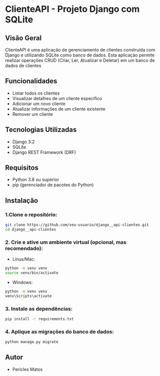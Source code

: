 # ClienteAPI - Projeto Django com SQLite

## Visão Geral

ClienteAPI é uma aplicação de gerenciamento de clientes construída com Django e utilizando SQLite como banco de dados. Esta aplicação permite realizar operações CRUD (Criar, Ler, Atualizar e Deletar) em um banco de dados de clientes

## Funcionalidades

- Listar todos os clientes
- Visualizar detalhes de um cliente específico
- Adicionar um novo cliente
- Atualizar informações de um cliente existente
- Remover um cliente

## Tecnologias Utilizadas
- Django 3.2
- SQLite
- Django REST Framework (DRF)

## Requisitos
- Python 3.8 ou superior
- pip (gerenciador de pacotes do Python)

## Instalação

### 1.Clone o repositório:

```bash
git clone https://github.com/seu-usuario/django__api-clientes.git
cd django__api-clientes
```

### 2. Crie e ative um ambiente virtual (opcional, mas recomendado):

- Linux/Mac:
  
```bash
python -m venv venv
source venv/bin/activate
```

- Windows:
  
```bash
python -m venv venv
venv\Scripts\activate
```

### 3. Instale as dependências:

```bash
pip install -r requirements.txt
```

### 4. Aplique as migrações do banco de dados:

```bash
python manage.py migrate
```

## Autor

- Pericles Matos
